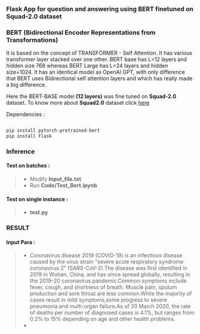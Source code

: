 ### Flask App for question and answering using BERT finetuned on Squad-2.0 dataset 

### BERT (Bidirectional Encoder Representations from Transformations)
It is based on the concept of TRANSFORMER - Self Attention. It has various transformer layer stacked over one other.
BERT base has L=12 layers and hidden size 768 whereas BERT Large has L=24 layers and hidden size=1024. It has an identical model as OpenAI GPT, with only difference that BERT uses Bidirectional self attention layers and which has really made a big difference.

Here the BERT-BASE model **(12 layers)** was fine tuned on **Squad-2.0** dataset.
To know more about **Squad2.0** dataset click [here](https://rajpurkar.github.io/SQuAD-explorer/)


Dependencies :
```python

pip install pytorch-pretrained-bert
pip install Flask

```


### Inference

#### Test on batches :
> - Modify **Input_file.txt**
> - Run **Code/Test_Bert.ipynb**

#### Test on single instance :
> - **test.py**

### RESULT 
#### Input Para :
> - Coronavirus disease 2019 (COVID-19) is an infectious disease caused by the virus strain "severe acute respiratory syndrome coronavirus 2" (SARS-CoV-2).The disease was first identified in 2019 in Wuhan, China, and has since spread globally, resulting in the 2019–20 coronavirus pandemic.Common symptoms include fever, cough, and shortness of breath. Muscle pain, sputum production and sore throat are less common.While the majority of cases result in mild symptoms,some progress to severe pneumonia and multi-organ failure.As of 20 March 2020, the rate of deaths per number of diagnosed cases is 4.1%, but ranges from 0.2% to 15% depending on age and other health problems.
> - 
> 
